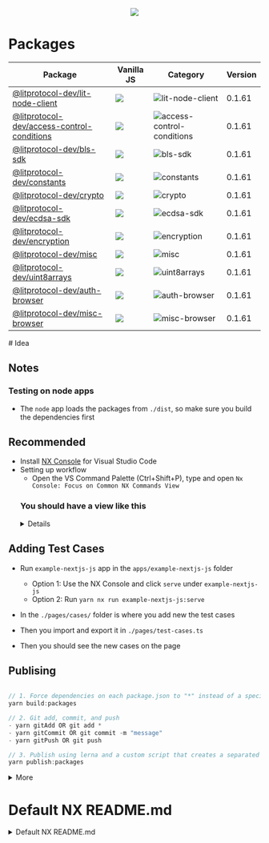 <p align="center">
<img src="https://i.ibb.co/p2xfzK1/Screenshot-2022-11-15-at-09-56-57.png">

# Packages

<!-- package:start -->

| Package                                                                          | Vanilla JS                                                                                                                                                                                        | Category                                                                                                 | Version |
| -------------------------------------------------------------------------------- | ------------------------------------------------------------------------------------------------------------------------------------------------------------------------------------------------- | -------------------------------------------------------------------------------------------------------- | ------- |
| [@litprotocol-dev/lit-node-client](packages/lit-node-client)                     | [![](https://data.jsdelivr.com/v1/package/npm/@litprotocol-dev/lit-node-client-vanilla/badge)](https://www.jsdelivr.com/package/npm/@litprotocol-dev/lit-node-client-vanilla)                     | ![lit-node-client](https://img.shields.io/badge/-bundled-17224B 'lit-node-client')                       | 0.1.61  |
| [@litprotocol-dev/access-control-conditions](packages/access-control-conditions) | [![](https://data.jsdelivr.com/v1/package/npm/@litprotocol-dev/access-control-conditions-vanilla/badge)](https://www.jsdelivr.com/package/npm/@litprotocol-dev/access-control-conditions-vanilla) | ![access-control-conditions](https://img.shields.io/badge/-universal-8A6496 'access-control-conditions') | 0.1.61  |
| [@litprotocol-dev/bls-sdk](packages/bls-sdk)                                     | [![](https://data.jsdelivr.com/v1/package/npm/@litprotocol-dev/bls-sdk-vanilla/badge)](https://www.jsdelivr.com/package/npm/@litprotocol-dev/bls-sdk-vanilla)                                     | ![bls-sdk](https://img.shields.io/badge/-universal-8A6496 'bls-sdk')                                     | 0.1.61  |
| [@litprotocol-dev/constants](packages/constants)                                 | [![](https://data.jsdelivr.com/v1/package/npm/@litprotocol-dev/constants-vanilla/badge)](https://www.jsdelivr.com/package/npm/@litprotocol-dev/constants-vanilla)                                 | ![constants](https://img.shields.io/badge/-universal-8A6496 'constants')                                 | 0.1.61  |
| [@litprotocol-dev/crypto](packages/crypto)                                       | [![](https://data.jsdelivr.com/v1/package/npm/@litprotocol-dev/crypto-vanilla/badge)](https://www.jsdelivr.com/package/npm/@litprotocol-dev/crypto-vanilla)                                       | ![crypto](https://img.shields.io/badge/-universal-8A6496 'crypto')                                       | 0.1.61  |
| [@litprotocol-dev/ecdsa-sdk](packages/ecdsa-sdk)                                 | [![](https://data.jsdelivr.com/v1/package/npm/@litprotocol-dev/ecdsa-sdk-vanilla/badge)](https://www.jsdelivr.com/package/npm/@litprotocol-dev/ecdsa-sdk-vanilla)                                 | ![ecdsa-sdk](https://img.shields.io/badge/-universal-8A6496 'ecdsa-sdk')                                 | 0.1.61  |
| [@litprotocol-dev/encryption](packages/encryption)                               | [![](https://data.jsdelivr.com/v1/package/npm/@litprotocol-dev/encryption-vanilla/badge)](https://www.jsdelivr.com/package/npm/@litprotocol-dev/encryption-vanilla)                               | ![encryption](https://img.shields.io/badge/-universal-8A6496 'encryption')                               | 0.1.61  |
| [@litprotocol-dev/misc](packages/misc)                                           | [![](https://data.jsdelivr.com/v1/package/npm/@litprotocol-dev/misc-vanilla/badge)](https://www.jsdelivr.com/package/npm/@litprotocol-dev/misc-vanilla)                                           | ![misc](https://img.shields.io/badge/-universal-8A6496 'misc')                                           | 0.1.61  |
| [@litprotocol-dev/uint8arrays](packages/uint8arrays)                             | [![](https://data.jsdelivr.com/v1/package/npm/@litprotocol-dev/uint8arrays-vanilla/badge)](https://www.jsdelivr.com/package/npm/@litprotocol-dev/uint8arrays-vanilla)                             | ![uint8arrays](https://img.shields.io/badge/-universal-8A6496 'uint8arrays')                             | 0.1.61  |
| [@litprotocol-dev/auth-browser](packages/auth-browser)                           | [![](https://data.jsdelivr.com/v1/package/npm/@litprotocol-dev/auth-browser-vanilla/badge)](https://www.jsdelivr.com/package/npm/@litprotocol-dev/auth-browser-vanilla)                           | ![auth-browser](https://img.shields.io/badge/-browser-E98869 'auth-browser')                             | 0.1.61  |
| [@litprotocol-dev/misc-browser](packages/misc-browser)                           | [![](https://data.jsdelivr.com/v1/package/npm/@litprotocol-dev/misc-browser-vanilla/badge)](https://www.jsdelivr.com/package/npm/@litprotocol-dev/misc-browser-vanilla)                           | ![misc-browser](https://img.shields.io/badge/-browser-E98869 'misc-browser')                             | 0.1.61  |

<!-- package:end -->
</p>
# Idea

## Notes

### Testing on node apps

- The `node` app loads the packages from `./dist`, so make sure you build the dependencies first

## Recommended

- Install [NX Console](https://marketplace.visualstudio.com/items?itemName=nrwl.angular-console) for Visual Studio Code
- Setting up workflow
  - Open the VS Command Palette (Ctrl+Shift+P), type and open `Nx Console: Focus on Common NX Commands View`
  <summary><h3>You should have a view like this</h3></summary>
  <details>
  ![](https://i.ibb.co/HtpRN6b/image.png)
  </details>

## Adding Test Cases

- Run `example-nextjs-js` app in the `apps/example-nextjs-js` folder

  - Option 1: Use the NX Console and click `serve` under `example-nextjs-js`
  - Option 2: Run `yarn nx run example-nextjs-js:serve`

- In the `./pages/cases/` folder is where you add new the test cases
- Then you import and export it in `./pages/test-cases.ts`
- Then you should see the new cases on the page

## Publising

```js

// 1. Force dependencies on each package.json to "*" instead of a specific version, then build the packages
yarn build:packages

// 2. Git add, commit, and push
- yarn gitAdd OR git add *
- yarn gitCommit OR git commit -m "message"
- yarn gitPush OR git push

// 3. Publish using lerna and a custom script that creates a separated vanilla version of the SDK (Make sure you run `yarn npm login`)
yarn publish:packages

```

<details>
  <summary>More</summary>
  
  Packages inside the `packages` folder will be published automatically providing each `package.json` in each package has provide a `publichConfig` path, eg:

```json
{
  "name": "...",
  ...
  "publishConfig": {
    "access": "public",
    "directory": "../../dist/packages/core-browser"
  },
  ...
}
```

</details>

# Default NX README.md

<details>
<summary>Default NX README.md</summary>

Download [Nx](https://nx.dev) and open this project

This project was generated using [Nx](https://nx.dev).

<p style="text-align: center;"><img src="https://raw.githubusercontent.com/nrwl/nx/master/images/nx-logo.png" width="450"></p>

🔎 **Smart, Fast and Extensible Build System**

## Adding capabilities to your workspace

Nx supports many plugins which add capabilities for developing different types of applications and different tools.

These capabilities include generating applications, libraries, etc as well as the devtools to test, and build projects as well.

Below are our core plugins:

- [React](https://reactjs.org)
  - `npm install --save-dev @nrwl/react`
- Web (no framework frontends)
  - `npm install --save-dev @nrwl/web`
- [Angular](https://angular.io)
  - `npm install --save-dev @nrwl/angular`
- [Nest](https://nestjs.com)
  - `npm install --save-dev @nrwl/nest`
- [Express](https://expressjs.com)
  - `npm install --save-dev @nrwl/express`
- [Node](https://nodejs.org)
  - `npm install --save-dev @nrwl/node`

There are also many [community plugins](https://nx.dev/community) you could add.

## Generate an application

Run `nx g @nrwl/react:app my-app` to generate an application.

> You can use any of the plugins above to generate applications as well.

When using Nx, you can create multiple applications and libraries in the same workspace.

## Generate a library

Run `nx g @nrwl/react:lib my-lib` to generate a library.

> You can also use any of the plugins above to generate libraries as well.

Libraries are shareable across libraries and applications. They can be imported from `@litprotocol-dev/mylib`.

## Development server

Run `nx serve my-app` for a dev server. Navigate to http://localhost:4200/. The app will automatically reload if you change any of the source files.

## Code scaffolding

Run `nx g @nrwl/react:component my-component --project=my-app` to generate a new component.

## Build

Run `nx build my-app` to build the project. The build artifacts will be stored in the `dist/` directory. Use the `--prod` flag for a production build.

## Running unit tests

Run `nx test my-app` to execute the unit tests via [Jest](https://jestjs.io).

Run `nx affected:test` to execute the unit tests affected by a change.

## Running end-to-end tests

Run `nx e2e my-app` to execute the end-to-end tests via [Cypress](https://www.cypress.io).

Run `nx affected:e2e` to execute the end-to-end tests affected by a change.

## Understand your workspace

Run `nx graph` to see a diagram of the dependencies of your projects.

## Further help

Visit the [Nx Documentation](https://nx.dev) to learn more.

## ☁ Nx Cloud

### Distributed Computation Caching & Distributed Task Execution

<p style="text-align: center;"><img src="https://raw.githubusercontent.com/nrwl/nx/master/images/nx-cloud-card.png"></p>

Nx Cloud pairs with Nx in order to enable you to build and test code more rapidly, by up to 10 times. Even teams that are new to Nx can connect to Nx Cloud and start saving time instantly.

Teams using Nx gain the advantage of building full-stack applications with their preferred framework alongside Nx’s advanced code generation and project dependency graph, plus a unified experience for both frontend and backend developers.

Visit [Nx Cloud](https://nx.app/) to learn more.

</details>
